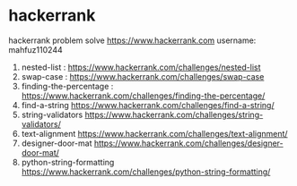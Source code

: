 # hackerrank
hackerrank problem solve
https://www.hackerrank.com
username: mahfuz110244
 1. nested-list : https://www.hackerrank.com/challenges/nested-list
 2. swap-case : https://www.hackerrank.com/challenges/swap-case
 3. finding-the-percentage : https://www.hackerrank.com/challenges/finding-the-percentage/
 4. find-a-string https://www.hackerrank.com/challenges/find-a-string/
 5. string-validators https://www.hackerrank.com/challenges/string-validators/
 6. text-alignment https://www.hackerrank.com/challenges/text-alignment/
 7. designer-door-mat https://www.hackerrank.com/challenges/designer-door-mat/
 8. python-string-formatting https://www.hackerrank.com/challenges/python-string-formatting/